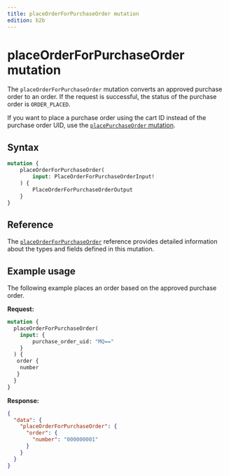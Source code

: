 ```yaml
---
title: placeOrderForPurchaseOrder mutation
edition: b2b
---
```


# placeOrderForPurchaseOrder mutation

The `placeOrderForPurchaseOrder` mutation converts an approved purchase order to an order. If the request is successful, the status of the purchase order is `ORDER_PLACED`.

<InlineAlert variant="info" slots="text" />

If you want to place a purchase order using the cart ID instead of the purchase order UID, use the [`placePurchaseOrder` mutation](place-purchase-order.md).

## Syntax

```graphql
mutation {
    placeOrderForPurchaseOrder(
        input: PlaceOrderForPurchaseOrderInput!
    ) {
        PlaceOrderForPurchaseOrderOutput
    }
}
```

## Reference

The [`placeOrderForPurchaseOrder`](https://developer.adobe.com/commerce/webapi/graphql-api/index.html#mutation-placeOrderForPurchaseOrder) reference provides detailed information about the types and fields defined in this mutation.

## Example usage

The following example places an order based on the approved purchase order.

**Request:**

``` graphql
mutation {
  placeOrderForPurchaseOrder(
    input: {
        purchase_order_uid: "MQ=="
    }
  ) {
   order {
    number
   }
  }
}
```

**Response:**

``` json
{
  "data": {
    "placeOrderForPurchaseOrder": {
      "order": {
        "number": "000000001"
      }
    }
  }
}
```
